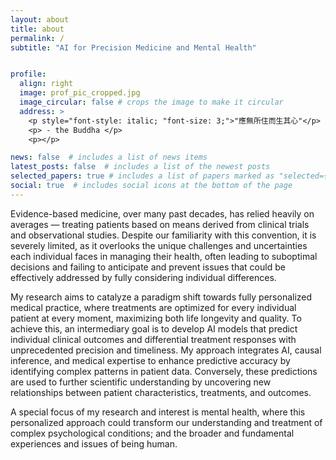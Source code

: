 ```yaml
---
layout: about
title: about
permalink: /
subtitle: "AI for Precision Medicine and Mental Health"


profile:
  align: right
  image: prof_pic_cropped.jpg
  image_circular: false # crops the image to make it circular
  address: >
    <p style="font-style: italic; "font-size: 3;">"應無所住而生其心"</p>
    <p> - the Buddha </p>
    <p></p>

news: false  # includes a list of news items
latest_posts: false  # includes a list of the newest posts
selected_papers: true # includes a list of papers marked as "selected={true}"
social: true  # includes social icons at the bottom of the page
---
```


Evidence-based medicine, over many past decades, has relied heavily on averages — treating patients based on means derived from clinical trials and observational studies. Despite our familiarity with this convention, it is severely limited, as it overlooks the unique challenges and uncertainties each individual faces in managing their health, often leading to suboptimal decisions and failing to anticipate and prevent issues that could be effectively addressed by fully considering individual differences.

My research aims to catalyze a paradigm shift towards fully personalized medical practice, where treatments are optimized for every individual patient at every moment, maximizing both life longevity and quality. To achieve this, an intermediary goal is to develop AI models that predict individual clinical outcomes and differential treatment responses with unprecedented precision and timeliness. My approach integrates AI, causal inference, and medical expertise to enhance predictive accuracy by identifying complex patterns in patient data. Conversely, these predictions are used to further scientific understanding by uncovering new relationships between patient characteristics, treatments, and outcomes. 

A special focus of my research and interest is mental health, where this personalized approach could transform our understanding and treatment of complex psychological conditions; and the broader and fundamental experiences and issues of being human. 

